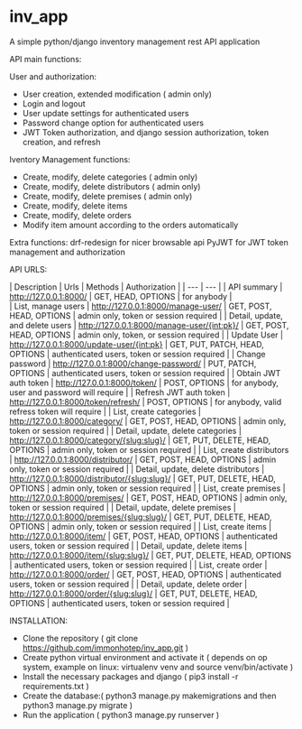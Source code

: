 # inv_app

A simple python/django inventory management rest API application

API main functions:

User and authorization:

- User creation, extended modification ( admin only)
- Login and logout
- User  update settings for authenticated users
- Password change option for  authenticated users
- JWT Token authorization, and django session authorization, token creation, and refresh

Iventory Management functions:

- Create, modify, delete categories  ( admin only)
- Create, modify, delete distributors ( admin only)
- Create, modify, delete premises  ( admin only)
- Create, modify, delete items
- Create, modify, delete orders 
- Modify item amount according to the orders automatically



Extra functions:
drf-redesign for nicer browsable api
PyJWT for JWT token management and authorization

API URLS:

| Description | Urls | Methods | Authorization |
| --- | --- |
| API summary | http://127.0.0.1:8000/ | GET, HEAD, OPTIONS | for anybody |   
| List, manage users | http://127.0.0.1:8000/manage-user/ | GET, POST, HEAD, OPTIONS | admin only, token or session required |
| Detail, update, and delete users | http://127.0.0.1:8000/manage-user/{int:pk}/ | GET, POST, HEAD, OPTIONS | admin only, token, or session required |
| Update User | http://127.0.0.1:8000/update-user/{int:pk} | GET, PUT, PATCH, HEAD, OPTIONS | authenticated users, token or session required |
| Change password | http://127.0.0.1:8000/change-password/ | PUT, PATCH, OPTIONS | authenticated users, token or session required | 
| Obtain JWT auth token | http://127.0.0.1:8000/token/ | POST, OPTIONS | for anybody, user and password will require | 
| Refresh JWT auth token | http://127.0.0.1:8000/token/refresh/ | POST, OPTIONS | for anybody, valid refress token will require |
| List, create categories | http://127.0.0.1:8000/category/ | GET, POST, HEAD, OPTIONS | admin only, token or session required |
| Detail, update, delete categories | http://127.0.0.1:8000/category/{slug:slug}/ | GET, PUT, DELETE, HEAD, OPTIONS | admin only, token or session required |
| List, create distributors | http://127.0.0.1:8000/distributor/ | GET, POST, HEAD, OPTIONS | admin only, token or session required |
| Detail, update, delete distributors | http://127.0.0.1:8000/distributor/{slug:slug}/ | GET, PUT, DELETE, HEAD, OPTIONS | admin only, token or session required |
| List, create premises | http://127.0.0.1:8000/premises/ | GET, POST, HEAD, OPTIONS | admin only, token or session required | 
| Detail, update, delete premises | http://127.0.0.1:8000/premises/{slug:slug}/ | GET, PUT, DELETE, HEAD, OPTIONS | admin only, token or session required |
| List, create items | http://127.0.0.1:8000/item/ | GET, POST, HEAD, OPTIONS  | authenticated users, token or session required | 
| Detail, update, delete items | http://127.0.0.1:8000/item/{slug:slug}/ | GET, PUT, DELETE, HEAD, OPTIONS | authenticated users, token or session required | 
| List, create order | http://127.0.0.1:8000/order/ | GET, POST, HEAD, OPTIONS | authenticated users, token or session required | 
| Detail, update, delete order | http://127.0.0.1:8000/order/{slug:slug}/ | GET, PUT, DELETE, HEAD, OPTIONS | authenticated users, token or session required | 


INSTALLATION:

- Clone the repository  ( git clone https://github.com/immonhotep/inv_app.git )
- Create python virtual environment and activate it ( depends on op system, example on linux: virtualenv venv  and source venv/bin/activate )
- Install the necessary packages and django  ( pip3 install -r requirements.txt )
- Create the database:( python3 manage.py makemigrations and then python3 manage.py migrate )
- Run the application ( python3 manage.py runserver )





